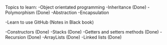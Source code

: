 Topics to learn:
-Object orientated programming
    -Inheritance (Done)
    -Polymorphism (Done)
    -Abstraction
    -Encapsulation 

-Learn to use GitHub (Notes in Black book)

-Constructors (Done)
-Stacks (Done)
-Getters and setters methods (Done)
-Recursion (Done)
-ArrayLists (Done)
-Linked lists (Done)
